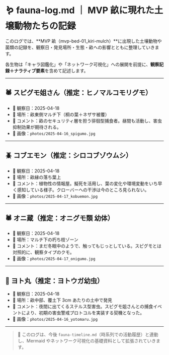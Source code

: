 # 🪱 fauna-log.md ｜ MVP 畝に現れた土壌動物たちの記録

このログでは、**MVP 畝（mvp-bed-01_kiri-mulch）**に出現した土壌動物や菌類の記録を、観察日・発見場所・生態・畝への影響とともに整理していきます。

各生物は「キャラ図鑑化」や「ネットワーク可視化」への展開を前提に、**観察記録＋ナラティブ要素**を含めて記述します。

---

## 🕷️ スピグモ姐さん（推定：ヒノマルコモリグモ）

- 📅 観察日：2025-04-18
- 📍 場所：畝東側マルチ下（桐の葉＋ネザサ被覆）
- 💬 コメント：畝のセキュリティ層を担う徘徊型捕食者。昼間も活動し、害虫抑制効果が期待される。
- 📸 画像：`photos/2025-04-16_spigumo.jpg`

---

## 🪲 コブエモン（推定：シロコブゾウムシ）

- 📅 観察日：2025-04-18
- 📍 場所：畝縁の落ち葉上
- 💬 コメント：植物性の情報屋。擬死を活用し、葉の変化や環境変動をいち早く感知している様子。クローバーへの干渉は今のところ見られない。
- 📸 画像：`photos/2025-04-17_kobuemon.jpg`

---

## 🕷️ オニ蔵（推定：オニグモ類 幼体）

- 📅 観察日：2025-04-18
- 📍 場所：マルチ下の朽ち枝ゾーン
- 💬 コメント：まだ冬眠中のようで、触ってもじっとしている。スピグモとは対照的に、観察タイプのクモ。
- 📸 画像：`photos/2025-04-17_onigumo.jpg`

---

## 🐛 ヨト丸（推定：ヨトウガ幼虫）

- 📅 観察日：2025-04-18
- 📍 場所：畝中部、覆土下 3cm あたりの土中で発見
- 💬 コメント：夜間に出てくるステルス型害虫。スピグモ姐さんとの捕食イベントにより、初期の害虫警戒プロトコルを実装する契機となった。
- 📸 画像：`photos/2025-04-16_yotomaru.jpg`

---

> 🔁 このログは、今後 `fauna-timeline.md`（時系列での活動履歴）と連動し、Mermaid やネットワーク可視化の基礎資料として拡張されていきます。
